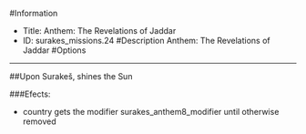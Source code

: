 #Information
 - Title: Anthem: The Revelations of Jaddar
 - ID: surakes_missions.24
#Description
Anthem: The Revelations of Jaddar
#Options

___
##Upon Surakeš, shines the Sun

###Efects:<ul><li>country gets the modifier surakes_anthem8_modifier until otherwise removed</li></ul>
